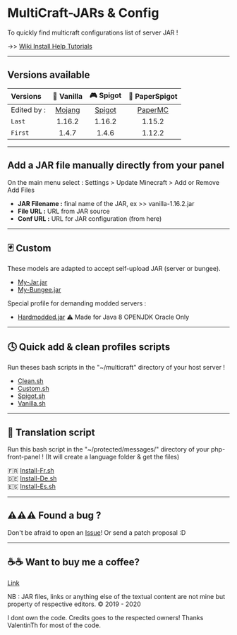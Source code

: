 MultiCraft-JARs & Config
=====
To quickly find multicraft configurations list of server JAR !

->> [Wiki Install Help Tutorials](https://github.com/GlobalCraft2020/multicraft/wiki)

-----
Versions available
-----

| Versions | 💾 Vanilla | 🎮 Spigot | 🔨 PaperSpigot |
| :--------|:----------:|:---------:|:--------------:|
| Edited by : |[Mojang](https://mojang.com)|[Spigot](https://spigotmc.org)|[PaperMC](https://papermc.io)| 
| `Last`| 1.16.2 | 1.16.2 | 1.15.2 |
| `First`| 1.4.7 | 1.4.6 | 1.12.2 |

----
Add a JAR file manually directly from your panel
-----
On the main menu select : Settings > Update Minecraft > Add or Remove   
Add Files   
- **JAR Filename :** final name of the JAR, ex >> vanilla-1.16.2.jar
- **File URL :** URL from JAR source
- **Conf URL :** URL for JAR configuration (from here)  

-----
🃏 Custom
-----
These models are adapted to accept self-upload JAR (server or bungee).
* [My-Jar.jar](https://raw.githubusercontent.com/GlobalCraft2020/multicraft/master/custom/my-jar.jar.conf)
* [My-Bungee.jar](https://raw.githubusercontent.com/GlobalCraft2020/multicraft/master/custom/my-bungee.jar.conf)     

Special profile for demanding modded servers :
- [Hardmodded.jar](https://raw.githubusercontent.com/GlobalCraft2020/multicraft/master/custom/hardmodded.jar.conf) ⚠️ Made for Java 8 OPENJDK Oracle Only
-----
🕓 Quick add & clean profiles scripts
-----
Run theses bash scripts in the "~/multicraft" directory of your host server !
* [Clean.sh](https://raw.githubusercontent.com/GlobalCraft2020/multicraft/master/scripts/clean.sh)
* [Custom.sh](https://raw.githubusercontent.com/GlobalCraft2020/multicraft/master/scripts/custom.sh)
* [Spigot.sh](https://raw.githubusercontent.com/GlobalCraft2020/multicraft/master/scripts/spigot.sh)
* [Vanilla.sh](https://raw.githubusercontent.com/GlobalCraft2020/multicraft/master/scripts/vanilla.sh)  
-----
 💬 Translation script
-----
Run this bash script in the "~/protected/messages/" directory of your php-front-panel ! (It will create a language folder & get the files)

🇫🇷 [Install-Fr.sh](https://raw.githubusercontent.com/GlobalCraft2020/multicraft/master/translate/Install-fr.sh)  
🇩🇪 [Install-De.sh](https://raw.githubusercontent.com/GlobalCraft2020/multicraft/master/translate/Install-de.sh)   
🇪🇸 [Install-Es.sh](https://raw.githubusercontent.com/GlobalCraft2020/multicraft/master/translate/Install-es.sh)

-----
⚠️⚠️⚠️ Found a bug ?
-----
Don't be afraid to open an [Issue](https://github.com/GlobalCraft2020/multicraft/issues)!
Or send a patch proposal :D    

-----
☕☕ Want to buy me a coffee?
-----
[Link](https://www.buymeacoffee.com/mralwaysawesome)

NB : JAR files, links or anything else of the textual content are not mine but property of respective editors.
© 2019 - 2020

I dont own the code. Credits goes to the respected owners!
Thanks ValentinTh for most of the code.
